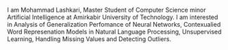 I am Mohammad Lashkari, Master Student of Computer Science minor Artificial Intelligence at Amirkabir University of Technology. I am interested in Analysis of Generalization Perfomance of Neural Networks, Contexualied Word Represenation Models in Natural Language Processing, Unsupervised Learning, Handling Missing Values and Detecting Outliers. 
